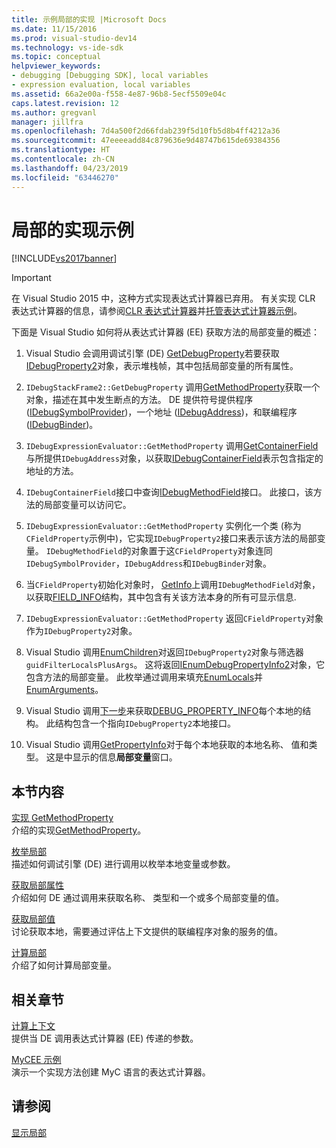 ```yaml
---
title: 示例局部的实现 |Microsoft Docs
ms.date: 11/15/2016
ms.prod: visual-studio-dev14
ms.technology: vs-ide-sdk
ms.topic: conceptual
helpviewer_keywords:
- debugging [Debugging SDK], local variables
- expression evaluation, local variables
ms.assetid: 66a2e00a-f558-4e87-96b8-5ecf5509e04c
caps.latest.revision: 12
ms.author: gregvanl
manager: jillfra
ms.openlocfilehash: 7d4a500f2d66fdab239f5d10fb5d8b4ff4212a36
ms.sourcegitcommit: 47eeeeadd84c879636e9d48747b615de69384356
ms.translationtype: HT
ms.contentlocale: zh-CN
ms.lasthandoff: 04/23/2019
ms.locfileid: "63446270"
---
```

# <a name="sample-implementation-of-locals"></a>局部的实现示例
[!INCLUDE[vs2017banner](../../includes/vs2017banner.md)]

> [!IMPORTANT]
> 在 Visual Studio 2015 中，这种方式实现表达式计算器已弃用。 有关实现 CLR 表达式计算器的信息，请参阅[CLR 表达式计算器](https://github.com/Microsoft/ConcordExtensibilitySamples/wiki/CLR-Expression-Evaluators)并[托管表达式计算器示例](https://github.com/Microsoft/ConcordExtensibilitySamples/wiki/Managed-Expression-Evaluator-Sample)。  
  
 下面是 Visual Studio 如何将从表达式计算器 (EE) 获取方法的局部变量的概述：  
  
1. Visual Studio 会调用调试引擎 (DE) [GetDebugProperty](../../extensibility/debugger/reference/idebugstackframe2-getdebugproperty.md)若要获取[IDebugProperty2](../../extensibility/debugger/reference/idebugproperty2.md)对象，表示堆栈帧，其中包括局部变量的所有属性。  
  
2. `IDebugStackFrame2::GetDebugProperty` 调用[GetMethodProperty](../../extensibility/debugger/reference/idebugexpressionevaluator-getmethodproperty.md)获取一个对象，描述在其中发生断点的方法。 DE 提供符号提供程序 ([IDebugSymbolProvider](../../extensibility/debugger/reference/idebugsymbolprovider.md))，一个地址 ([IDebugAddress](../../extensibility/debugger/reference/idebugaddress.md))，和联编程序 ([IDebugBinder](../../extensibility/debugger/reference/idebugbinder.md))。  
  
3. `IDebugExpressionEvaluator::GetMethodProperty` 调用[GetContainerField](../../extensibility/debugger/reference/idebugsymbolprovider-getcontainerfield.md)与所提供`IDebugAddress`对象，以获取[IDebugContainerField](../../extensibility/debugger/reference/idebugcontainerfield.md)表示包含指定的地址的方法。  
  
4. `IDebugContainerField`接口中查询[IDebugMethodField](../../extensibility/debugger/reference/idebugmethodfield.md)接口。 此接口，该方法的局部变量可以访问它。  
  
5. `IDebugExpressionEvaluator::GetMethodProperty` 实例化一个类 (称为`CFieldProperty`示例中)，它实现`IDebugProperty2`接口来表示该方法的局部变量。 `IDebugMethodField`的对象置于这`CFieldProperty`对象连同`IDebugSymbolProvider`，`IDebugAddress`和`IDebugBinder`对象。  
  
6. 当`CFieldProperty`初始化对象时， [GetInfo](../../extensibility/debugger/reference/idebugfield-getinfo.md)上调用`IDebugMethodField`对象，以获取[FIELD_INFO](../../extensibility/debugger/reference/field-info.md)结构，其中包含有关该方法本身的所有可显示信息.  
  
7. `IDebugExpressionEvaluator::GetMethodProperty` 返回`CFieldProperty`对象作为`IDebugProperty2`对象。  
  
8. Visual Studio 调用[EnumChildren](../../extensibility/debugger/reference/idebugproperty2-enumchildren.md)对返回`IDebugProperty2`对象与筛选器`guidFilterLocalsPlusArgs`。 这将返回[IEnumDebugPropertyInfo2](../../extensibility/debugger/reference/ienumdebugpropertyinfo2.md)对象，它包含方法的局部变量。 此枚举通过调用来填充[EnumLocals](../../extensibility/debugger/reference/idebugmethodfield-enumlocals.md)并[EnumArguments](../../extensibility/debugger/reference/idebugmethodfield-enumarguments.md)。  
  
9. Visual Studio 调用[下一步](../../extensibility/debugger/reference/ienumdebugpropertyinfo2-next.md)来获取[DEBUG_PROPERTY_INFO](../../extensibility/debugger/reference/debug-property-info.md)每个本地的结构。 此结构包含一个指向`IDebugProperty2`本地接口。  
  
10. Visual Studio 调用[GetPropertyInfo](../../extensibility/debugger/reference/idebugproperty2-getpropertyinfo.md)对于每个本地获取的本地名称、 值和类型。 这是中显示的信息**局部变量**窗口。  
  
## <a name="in-this-section"></a>本节内容  
 [实现 GetMethodProperty](../../extensibility/debugger/implementing-getmethodproperty.md)  
 介绍的实现[GetMethodProperty](../../extensibility/debugger/reference/idebugexpressionevaluator-getmethodproperty.md)。  
  
 [枚举局部](../../extensibility/debugger/enumerating-locals.md)  
 描述如何调试引擎 (DE) 进行调用以枚举本地变量或参数。  
  
 [获取局部属性](../../extensibility/debugger/getting-local-properties.md)  
 介绍如何 DE 通过调用来获取名称、 类型和一个或多个局部变量的值。  
  
 [获取局部值](../../extensibility/debugger/getting-local-values.md)  
 讨论获取本地，需要通过评估上下文提供的联编程序对象的服务的值。  
  
 [计算局部](../../extensibility/debugger/evaluating-locals.md)  
 介绍了如何计算局部变量。  
  
## <a name="related-sections"></a>相关章节  
 [计算上下文](../../extensibility/debugger/evaluation-context.md)  
 提供当 DE 调用表达式计算器 (EE) 传递的参数。  
  
 [MyCEE 示例](http://msdn.microsoft.com/624a018b-9179-402f-9d48-3aec87b48f4f)  
 演示一个实现方法创建 MyC 语言的表达式计算器。  
  
## <a name="see-also"></a>请参阅  
 [显示局部](../../extensibility/debugger/displaying-locals.md)
